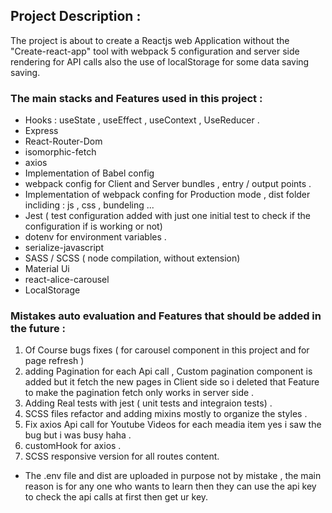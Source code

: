 ## Project Description :

The project is about to create a Reactjs web Application without the "Create-react-app" tool with webpack 5 configuration and server side rendering for API calls also the use of localStorage for some data saving saving.

### The main stacks and Features used in this project :

- Hooks : useState , useEffect , useContext , UseReducer .
- Express
- React-Router-Dom
- isomorphic-fetch
- axios
- Implementation of Babel config
- webpack config for Client and Server bundles , entry / output points .
- Implementation of webpack confing for Production mode , dist folder incliding : js , css , bundeling ...
- Jest ( test configuration added with just one initial test to check if the configuration if is working or not)
- dotenv for environment variables .
- serialize-javascript
- SASS / SCSS ( node compilation, without extension)
- Material Ui
- react-alice-carousel
- LocalStorage

### Mistakes auto evaluation and Features that should be added in the future :

1. Of Course bugs fixes ( for carousel component in this project and for page refresh )
2. adding Pagination for each Api call , Custom pagination component is added but it fetch the new pages in Client side so i deleted that Feature to make the pagination fetch only works in server side .
3. Adding Real tests with jest ( unit tests and integraion tests) .
4. SCSS files refactor and adding mixins mostly to organize the styles .
5. Fix axios Api call for Youtube Videos for each meadia item yes i saw the bug but i was busy haha .
6. customHook for axios .
7. SCSS responsive version for all routes content.

- The .env file and dist are uploaded in purpose not by mistake , the main reason is for any one who wants to learn then they can use the api key to check the api calls at first then get ur key.
